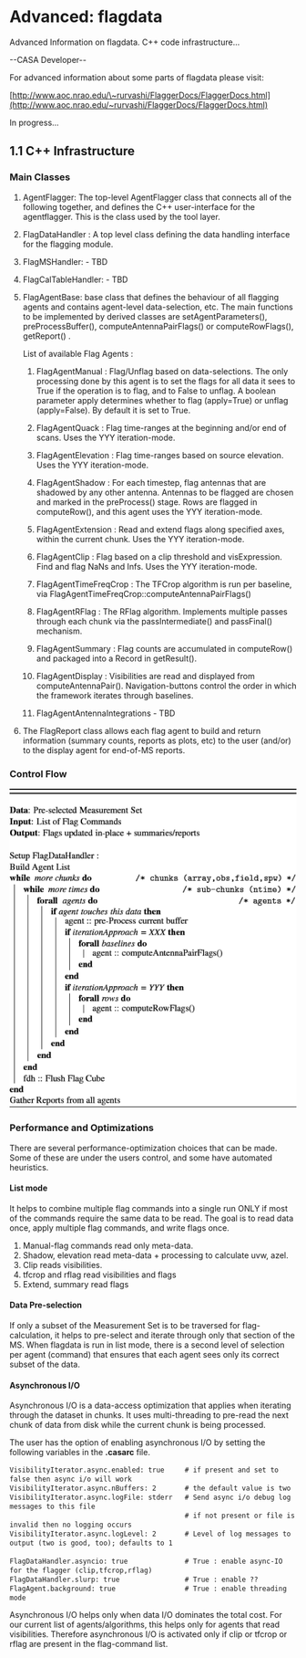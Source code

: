 

# Advanced: flagdata 

Advanced Information on flagdata. C++ code infrastructure\...

\--CASA Developer\--

For advanced information about some parts of flagdata please visit:

[http://www.aoc.nrao.edu/\~rurvashi/FlaggerDocs/FlaggerDocs.html](http://www.aoc.nrao.edu/~rurvashi/FlaggerDocs/FlaggerDocs.html)

In progress\...

 

## 1.1 C++ Infrastructure

 

### Main Classes

1.  AgentFlagger: The top-level AgentFlagger class that connects all of the following together, and defines the C++ user-interface for the agentflagger. This is the class used by the tool layer.

2.  FlagDataHandler : A top level class defining the data handling interface for the flagging module.

3.  FlagMSHandler: - TBD

4.  FlagCalTableHandler: - TBD

5.  FlagAgentBase: base class that defines the behaviour of all flagging agents and contains agent-level data-selection, etc. The main functions to be implemented by derived classes are setAgentParameters(), preProcessBuffer(), computeAntennaPairFlags() or computeRowFlags(), getReport() .

    List of available Flag Agents :

    1.  FlagAgentManual : Flag/Unflag based on data-selections. The only processing done by this agent is to set the flags for all data it sees to True if the operation is to flag, and to False to unflag. A boolean parameter apply determines whether to flag (apply=True) or unflag (apply=False). By default it is set to True.

    2.  FlagAgentQuack : Flag time-ranges at the beginning and/or end of scans. Uses the YYY iteration-mode.

    3.  FlagAgentElevation : Flag time-ranges based on source elevation. Uses the YYY iteration-mode.

    4.  FlagAgentShadow : For each timestep, flag antennas that are shadowed by any other antenna. Antennas to be flagged are chosen and marked in the preProcess() stage. Rows are flagged in computeRow(), and this agent uses the YYY iteration-mode.

    5.  FlagAgentExtension : Read and extend flags along specified axes, within the current chunk. Uses the YYY iteration-mode.

    6.  FlagAgentClip : Flag based on a clip threshold and visExpression. Find and flag NaNs and Infs. Uses the YYY iteration-mode.

    7.  FlagAgentTimeFreqCrop : The TFCrop algorithm is run per baseline, via FlagAgentTimeFreqCrop::computeAntennaPairFlags()

    8.  FlagAgentRFlag : The RFlag algorithm. Implements multiple passes through each chunk via the passIntermediate() and passFinal() mechanism.

    9.  FlagAgentSummary : Flag counts are accumulated in computeRow() and packaged into a Record in getResult().

    10. FlagAgentDisplay : Visibilities are read and displayed from computeAntennaPair(). Navigation-buttons control the order in which the framework iterates through baselines.

    11. FlagAgentAntennaIntegrations - TBD

     

6.  The FlagReport class allows each flag agent to build and return information (summary counts, reports as plots, etc) to the user (and/or) to the display agent for end-of-MS reports.

###  Control Flow

![55045d458766e4fad0872ad6a034931be98c7555](media/55045d458766e4fad0872ad6a034931be98c7555.png)

### Performance and Optimizations

There are several performance-optimization choices that can be made. Some of these are under the users control, and some have automated heuristics.

#### List mode

It helps to combine multiple flag commands into a single run ONLY if most of the commands require the same data to be read. The goal is to read data once, apply multiple flag commands, and write flags once.

1.  Manual-flag commands read only meta-data.
2.  Shadow, elevation read meta-data + processing to calculate uvw, azel.
3.  Clip reads visibilities.
4.  tfcrop and rflag read visibilities and flags
5.  Extend, summary read flags

#### Data Pre-selection

If only a subset of the Measurement Set is to be traversed for flag-calculation, it helps to pre-select and iterate through only that section of the MS. When flagdata is run in list mode, there is a second level of selection per agent (command) that ensures that each agent sees only its correct subset of the data.

#### Asynchronous I/O

Asynchronous I/O is a data-access optimization that applies when iterating through the dataset in chunks. It uses multi-threading to pre-read the next chunk of data from disk while the current chunk is being processed.

The user has the option of enabling asynchronous I/O by setting the following variables in the **.casarc** file.

    VisibilityIterator.async.enabled: true     # if present and set to false then async i/o will work
    VisibilityIterator.async.nBuffers: 2       # the default value is two
    VisibilityIterator.async.logFile: stderr   # Send async i/o debug log messages to this file
                                               # if not present or file is invalid then no logging occurs
    VisibilityIterator.async.logLevel: 2       # Level of log messages to output (two is good, too); defaults to 1

    FlagDataHandler.asyncio: true              # True : enable async-IO for the flagger (clip,tfcrop,rflag)
    FlagDataHandler.slurp: true                # True : enable ??
    FlagAgent.background: true                 # True : enable threading mode

Asynchronous I/O helps only when data I/O dominates the total cost. For our current list of agents/algorithms, this helps only for agents that read visibilities. Therefore asynchronous I/O is activated only if clip or tfcrop or rflag are present in the flag-command list.

 

 

